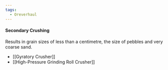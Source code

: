 ```yaml
---
tags:
  - Oreverhaul
---
```

#### Secondary Crushing
Results in grain sizes of less than a centimetre, the size of pebbles and very coarse sand.
- [[Gyratory Crusher]]
- [[High-Pressure Grinding Roll Crusher]]